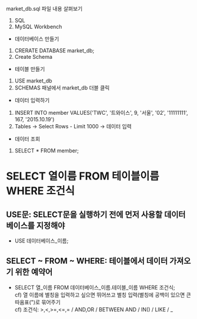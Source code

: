 

market_db.sql 파일 내용 살펴보기
1. SQL
2. MySQL Workbench

* 데이터베이스 만들기
1. CRERATE DATABASE market_db;
2. Create Schema

* 테이블 만들기
1. USE market_db 
2. SCHEMAS 패널에서 market_db 더블 클릭

* 데이터 입력하기
1. INSERT INTO member VALUES('TWC', '트와이스', 9, '서울', '02', '11111111', 167, '2015.10.19') 
2. Tables -> Select Rows - Limit 1000 -> 데이터 입력

* 데이터 조회
1. SELECT * FROM member;

# SELECT 열이름 FROM 테이블이름 WHERE 조건식

## USE문: SELECT문을 실행하기 전에 먼저 사용할 데이터베이스를 지정해야
* USE 데이터베이스_이름;

## SELECT ~ FROM ~ WHERE: 테이블에서 데이터 가져오기 위한 예약어
* SELECT 열_이름 FROM 데이터베이스_이름.테이블_이름 WHERE 조건식;<br>
cf) 열 이름에 별칭을 입력하고 싶으면 뛰어쓰고 별칭 입력(별칭에 공백이 있으면 큰따옴표(")로 묶어주기<br>
cf) 조건식: >,<,>=,<=,= / AND,OR / BETWEEN AND / IN() / LIKE / _

 


